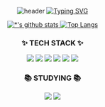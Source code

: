<p align="center">
  <img src="https://capsule-render.vercel.app/api?type=waving&color=6994CDEE&text=&animation=twinkling&height=80" alt="header"/>
  <a href="https://git.io/typing-svg">
    <img src="https://readme-typing-svg.demolab.com/?font=Alkatra&weight=500&size=45&duration=3500&pause=3&color=6994CDEE&center=true&vCenter=true&multiline=true&repeat=true&width=1000&height=100&lines=Welcome+to+Gayoung's+GitHub!👋" alt="Typing SVG"/>
  </a>
</p>

<p align="center">
  <a href="https://github.com/gaebonglee">
    <img src="https://github-readme-stats.vercel.app/api?username=gaebonglee" alt="*'s github stats" />
  </a>
  <a href="https://github.com/gaebonglee/github-readme-stats">
    <img src="https://github-readme-stats.vercel.app/api/top-langs/?username=gaebonglee&layout=donut&langs_count=8&hide=jupyter%20notebook&theme=dracula&bg_color=ffffff&title_color=000000&text_color=000000" alt="Top Langs" />
  </a>
</p>

<h3 align="center">✨ TECH STACK ✨</h3>
<p align="center">
  <img src="https://img.shields.io/badge/HTML-E34F26.svg?style=for-the-badge&logo=HTML5&logoColor=fcfcfa" />
  <img src="https://img.shields.io/badge/CSS-1572B6.svg?style=for-the-badge&logo=css3&logoColor=fcfcfa" />
  <img src="https://img.shields.io/badge/JavaScript-F7DF1E.svg?style=for-the-badge&logo=javascript&logoColor=000000" />
  <img src="https://img.shields.io/badge/react-20232a.svg?style=for-the-badge&logo=react&logoColor=61DAFB" />
  <img src="https://img.shields.io/badge/sass-CC6699.svg?style=for-the-badge&logo=sass&logoColor=000000" />
  <img src="https://img.shields.io/badge/MySQL-4479A1.svg?style=for-the-badge&logo=MySQL&logoColor=fcfcfa" />
</p>

<h3 align="center">📚 STUDYING 📚</h3>
<p align="center">
  <img src="https://img.shields.io/badge/TypeScript-3178C6.svg?style=for-the-badge&logo=TypeScript&logoColor=fcfcfa" />
  <img src="https://img.shields.io/badge/React_Query-FF4154.svg?style=for-the-badge&logo=React-Query&logoColor=fcfcfa" />
</p>
